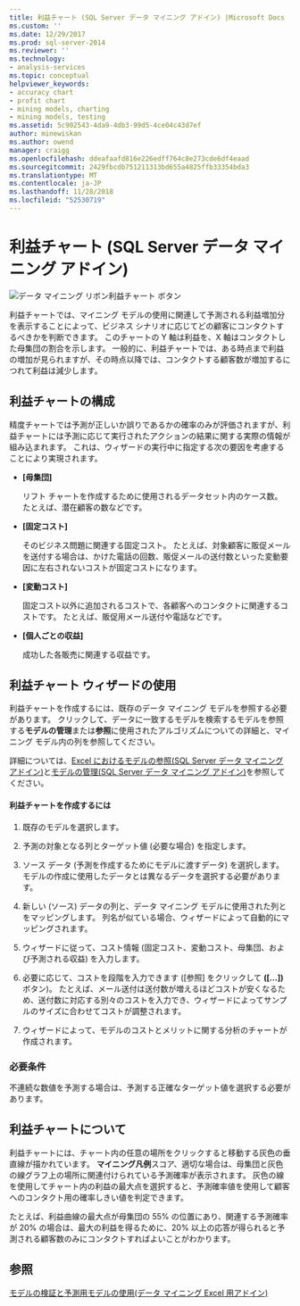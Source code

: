 ```yaml
---
title: 利益チャート (SQL Server データ マイニング アドイン) |Microsoft Docs
ms.custom: ''
ms.date: 12/29/2017
ms.prod: sql-server-2014
ms.reviewer: ''
ms.technology:
- analysis-services
ms.topic: conceptual
helpviewer_keywords:
- accuracy chart
- profit chart
- mining models, charting
- mining models, testing
ms.assetid: 5c902543-4da9-4db3-99d5-4ce04c43d7ef
author: minewiskan
ms.author: owend
manager: craigg
ms.openlocfilehash: ddeafaafd816e226edff764c8e273cde6df4eaad
ms.sourcegitcommit: 2429fbcdb751211313bd655a4825ffb33354bda3
ms.translationtype: MT
ms.contentlocale: ja-JP
ms.lasthandoff: 11/28/2018
ms.locfileid: "52530719"
---
```

# <a name="profit-chart-sql-server-data-mining-add-ins"></a>利益チャート (SQL Server データ マイニング アドイン)
  ![データ マイニング リボン利益チャート ボタン](media/dmc-profitchart.gif "データ マイニング リボンの利益チャート ボタン")  
  
 利益チャートでは、マイニング モデルの使用に関連して予測される利益増加分を表示することによって、ビジネス シナリオに応じてどの顧客にコンタクトするべきかを判断できます。 このチャートの Y 軸は利益を、X 軸はコンタクトした母集団の割合を示します。 一般的に、利益チャートでは、ある時点まで利益の増加が見られますが、その時点以降では、コンタクトする顧客数が増加するにつれて利益は減少します。  
  
## <a name="configuring-the-profit-chart"></a>利益チャートの構成  
 精度チャートでは予測が正しいか誤りであるかの確率のみが評価されますが、利益チャートには予測に応じて実行されたアクションの結果に関する実際の情報が組み込まれます。 これは、ウィザードの実行中に指定する次の要因を考慮することにより実現されます。  
  
-   **[母集団]**  
  
     リフト チャートを作成するために使用されるデータセット内のケース数。 たとえば、潜在顧客の数などです。  
  
-   **[固定コスト]**  
  
     そのビジネス問題に関連する固定コスト。 たとえば、対象顧客に販促メールを送付する場合は、かけた電話の回数、販促メールの送付数といった変動要因に左右されないコストが固定コストになります。  
  
-   **[変動コスト]**  
  
     固定コスト以外に追加されるコストで、各顧客へのコンタクトに関連するコストです。 たとえば、販促用メール送付や電話などです。  
  
-   **[個人ごとの収益]**  
  
     成功した各販売に関連する収益です。  
  
## <a name="using-the-profit-chart-wizard"></a>利益チャート ウィザードの使用  
 利益チャートを作成するには、既存のデータ マイニング モデルを参照する必要があります。 クリックして、データに一致するモデルを検索するモデルを参照する**モデルの管理**または**参照**に使用されたアルゴリズムについての詳細と、マイニング モデル内の列を参照してください。  
  
 詳細については、[Excel におけるモデルの参照&#40;SQL Server データ マイニング アドイン&#41;](browsing-models-in-excel-sql-server-data-mining-add-ins.md)と[モデルの管理&#40;SQL Server データ マイニング アドイン&#41;](manage-models-sql-server-data-mining-add-ins.md)を参照してください。  
  
#### <a name="to-create-a-profit-chart"></a>利益チャートを作成するには  
  
1.  既存のモデルを選択します。  
  
2.  予測の対象となる列とターゲット値 (必要な場合) を指定します。  
  
3.  ソース データ (予測を作成するためにモデルに渡すデータ) を選択します。 モデルの作成に使用したデータとは異なるデータを選択する必要があります。  
  
4.  新しい (ソース) データの列と、データ マイニング モデルに使用された列とをマッピングします。 列名が似ている場合、ウィザードによって自動的にマッピングされます。  
  
5.  ウィザードに従って、コスト情報 (固定コスト、変動コスト、母集団、および予測される収益) を入力します。  
  
6.  必要に応じて、コストを段階を入力できます ([参照] をクリックして **([...])** ボタン)。 たとえば、メール送付は送付数が増えるほどコストが安くなるため、送付数に対応する別々のコストを入力でき、ウィザードによってサンプルのサイズに合わせてコストが調整されます。  
  
7.  ウィザードによって、モデルのコストとメリットに関する分析のチャートが作成されます。  
  
### <a name="requirements"></a>必要条件  
 不連続な数値を予測する場合は、予測する正確なターゲット値を選択する必要があります。  
  
## <a name="understanding-the-profit-chart"></a>利益チャートについて  
 利益チャートには、チャート内の任意の場所をクリックすると移動する灰色の垂直線が描かれています。 **マイニング凡例**スコア、適切な場合は、母集団と灰色の線グラフ上の場所に関連付けられている予測確率が表示されます。 灰色の線を使用してチャート内の利益の最大点を選択すると、予測確率値を使用して顧客へのコンタクト用の確率しきい値を判定できます。  
  
 たとえば、利益曲線の最大点が母集団の 55% の位置にあり、関連する予測確率が 20% の場合は、最大の利益を得るために、20% 以上の応答が得られると予測される顧客数のみにコンタクトすればよいことがわかります。  
  
## <a name="see-also"></a>参照  
 [モデルの検証と予測用モデルの使用&#40;データ マイニング Excel 用アドイン&#41;](validating-models-and-using-models-for-prediction-data-mining-add-ins-for-excel.md)  
  
  
